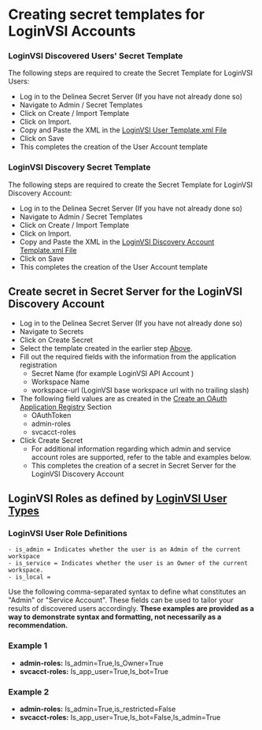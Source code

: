 # Creating secret templates for LoginVSI Accounts 

### LoginVSI Discovered Users' Secret Template

The following steps are required to create the Secret Template for LoginVSI Users:

- Log in to the Delinea Secret Server (If you have not already done so)
- Navigate to Admin / Secret Templates
- Click on Create / Import Template
- Click on Import.
- Copy and Paste the XML in the [LoginVSI User Template.xml File](./LoginVSI%20User%20Secret%20Template.xml)
- Click on Save
- This completes the creation of the User Account template

### LoginVSI Discovery Secret Template

The following steps are required to create the Secret Template for LoginVSI Discovery Account:

- Log in to the Delinea Secret Server (If you have not already done so)
- Navigate to Admin / Secret Templates
- Click on Create / Import Template
- Click on Import.
- Copy and Paste the XML in the [LoginVSI Discovery Account Template.xml File](./LoginVSI%20Discovery%20Secret%20Template.xml)
- Click on Save
- This completes the creation of the User Account template


## Create secret in Secret Server for the LoginVSI Discovery Account
 
- Log in to the Delinea Secret Server (If you have not already done so)
- Navigate to Secrets
- Click on Create Secret
- Select the template created in the earlier step [Above](#LoginVSI-discovery-account-template).
- Fill out the required fields with the information from the application registration
    - Secret Name (for example LoginVSI API Account )
    - Workspace Name
    - workspace-url (LoginVSI base workspace url with no trailing slash)
- The following field values are as created in the [Create an OAuth Application Registry](../Instructions.md/#create-an-oauth-application-registry) Section
    - OAuthToken
    - admin-roles
    - svcacct-roles
- Click Create Secret
  - For additional information regarding which admin and service account roles are supported, refer to the table and examples below.
  - This completes the creation of a secret in Secret Server for the LoginVSI Discovery Account


## LoginVSI Roles as defined by [LoginVSI User Types](https://api.LoginVSI.com/types/user)
### LoginVSI User Role Definitions
```
- is_admin = Indicates whether the user is an Admin of the current workspace
- is_service = Indicates whether the user is an Owner of the current workspace.
- is_local =
```
Use the following comma-separated syntax to define what constitutes an "Admin" or "Service Account". These fields can be used to tailor your results of discovered users accordingly. **These examples are provided as a way to demonstrate syntax and formatting, not necessarily as a recommendation.**
### Example 1
- **admin-roles:** Is_admin=True,Is_Owner=True
- **svcacct-roles:** Is_app_user=True,Is_bot=True
### Example 2
- **admin-roles:** Is_admin=True,is_restricted=False
- **svcacct-roles:** Is_app_user=True,Is_bot=False,Is_admin=True